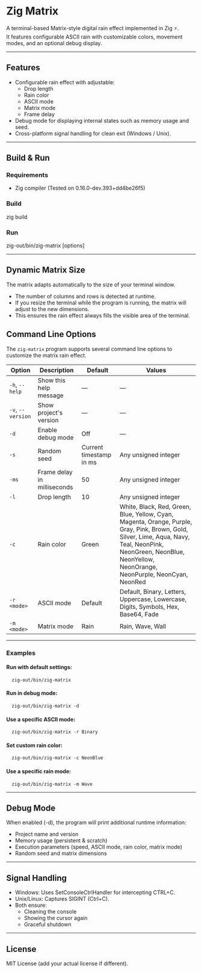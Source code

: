 # Zig Matrix

A terminal-based Matrix-style digital rain effect implemented in Zig ⚡.  
It features configurable ASCII rain with customizable colors, movement modes, and an optional debug display.


---

## Features

- Configurable rain effect with adjustable:
  - Drop length
  - Rain color
  - ASCII mode
  - Matrix mode
  - Frame delay
- Debug mode for displaying internal states such as memory usage and seed.
- Cross-platform signal handling for clean exit (Windows / Unix).

---

## Build & Run

### Requirements
- Zig compiler (Tested on 0.16.0-dev.393+dd4be26f5)

### Build
zig build

### Run
zig-out/bin/zig-matrix [options]

---

## Dynamic Matrix Size

The matrix adapts automatically to the size of your terminal window.  

- The number of columns and rows is detected at runtime.  
- If you resize the terminal while the program is running, the matrix will adjust to the new dimensions.  
- This ensures the rain effect always fills the visible area of the terminal.

## Command Line Options

The `zig-matrix` program supports several command line options to customize the matrix rain effect.

| Option | Description | Default | Values |
|--------|-------------|---------|--------|
| `-h`, `--help` | Show this help message | — | — |
| `-v`, `--version` | Show project's version | — | — |
| `-d` | Enable debug mode | Off | — |
| `-s` | Random seed | Current timestamp in ms | Any unsigned integer |
| `-ms` | Frame delay in milliseconds | 50 | Any unsigned integer |
| `-l` | Drop length | 10 | Any unsigned integer |
| `-c` | Rain color | Green | White, Black, Red, Green, Blue, Yellow, Cyan, Magenta, Orange, Purple, Gray, Pink, Brown, Gold, Silver, Lime, Aqua, Navy, Teal, NeonPink, NeonGreen, NeonBlue, NeonYellow, NeonOrange, NeonPurple, NeonCyan, NeonRed |
| `-r <mode>` | ASCII mode | Default | Default, Binary, Letters, Uppercase, Lowercase, Digits, Symbols, Hex, Base64, Fade |
| `-m <mode>` | Matrix mode | Rain | Rain, Wave, Wall |

---

### Examples
#### Run with default settings:

```zig
  zig-out/bin/zig-matrix
```

#### Run in debug mode:
```zig
  zig-out/bin/zig-matrix -d
```

#### Use a specific ASCII mode:
```zig
  zig-out/bin/zig-matrix -r Binary
```

#### Set custom rain color:
```zig
  zig-out/bin/zig-matrix -c NeonBlue
```

#### Use a specific rain mode:
```zig
  zig-out/bin/zig-matrix -m Wave
```

---

## Debug Mode

When enabled (-d), the program will print additional runtime information:
- Project name and version
- Memory usage (persistent & scratch)
- Execution parameters (speed, ASCII mode, rain color, matrix mode)
- Random seed and matrix dimensions

---

## Signal Handling

- Windows: Uses SetConsoleCtrlHandler for intercepting CTRL+C.
- Unix/Linux: Captures SIGINT (Ctrl+C).
- Both ensure:
  - Cleaning the console
  - Showing the cursor again
  - Graceful shutdown

---

## License

MIT License (add your actual license if different).
